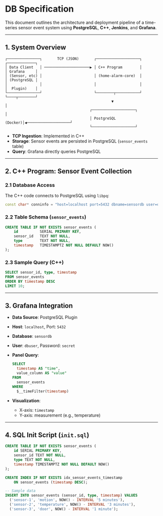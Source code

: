 # DB Specification

This document outlines the architecture and deployment pipeline of a time-series sensor event system using **PostgreSQL**, **C++**, **Jenkins**, and **Grafana**.

---

## 1. System Overview

```text
┌───────────────┐       TCP (JSON)       ┌────────────────────┐              ┌─────────────┐
│ Data Client   │ ─────────────────────▶ │ C++ Program        │              │ Grafana     │
│ (Sensor, etc) │                        │ (home-alarm-core)  │              │ (PostgreSQL │
│               │                        │                    │              │  Plugin)    │
└───────────────┘                        └────────┬───────────┘              └────┬────────┘
                                                 ▼                                 │
                                       ┌────────────────────┐                     │
                                       │ PostgreSQL (Docker)│◀────────────────────┘
                                       └────────────────────┘
```

- **TCP Ingestion**: Implemented in C++
- **Storage**: Sensor events are persisted in PostgreSQL (`sensor_events` table)
- **Query**: Grafana directly queries PostgreSQL

---

## 2. C++ Program: Sensor Event Collection

### 2.1 Database Access

The C++ code connects to PostgreSQL using `libpq`:

```cpp
const char* conninfo = "host=localhost port=5432 dbname=sensordb user=dbuser password=secret";
```

### 2.2 Table Schema (`sensor_events`)

```sql
CREATE TABLE IF NOT EXISTS sensor_events (
    id          SERIAL PRIMARY KEY,
    sensor_id   TEXT NOT NULL,
    type        TEXT NOT NULL,
    timestamp   TIMESTAMPTZ NOT NULL DEFAULT NOW()
);
```

### 2.3 Sample Query (C++)

```sql
SELECT sensor_id, type, timestamp
FROM sensor_events
ORDER BY timestamp DESC
LIMIT 10;
```

---

## 3. Grafana Integration

- **Data Source**: PostgreSQL Plugin

- **Host**: `localhost`, Port: `5432`

- **Database**: `sensordb`

- **User**: `dbuser`, Password: `secret`

- **Panel Query**:

  ```sql
  SELECT
    timestamp AS "time",
    value_column AS "value"
  FROM
    sensor_events
  WHERE
    $__timeFilter(timestamp)
  ```

- **Visualization**:

  - X-axis: `timestamp`
  - Y-axis: measurement (e.g., temperature)

---

## 4. SQL Init Script (`init.sql`)

```sql
CREATE TABLE IF NOT EXISTS sensor_events (
    id SERIAL PRIMARY KEY,
    sensor_id TEXT NOT NULL,
    type TEXT NOT NULL,
    timestamp TIMESTAMPTZ NOT NULL DEFAULT NOW()
);

CREATE INDEX IF NOT EXISTS idx_sensor_events_timestamp
    ON sensor_events (timestamp DESC);

-- Sample data
INSERT INTO sensor_events (sensor_id, type, timestamp) VALUES
  ('sensor-1', 'motion', NOW() - INTERVAL '5 minutes'),
  ('sensor-2', 'temperature', NOW() - INTERVAL '3 minutes'),
  ('sensor-3', 'door', NOW() - INTERVAL '1 minute');
```
